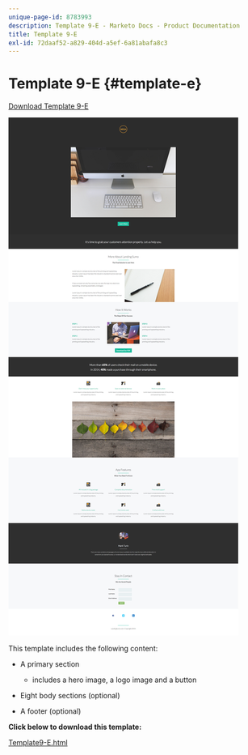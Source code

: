 ```yaml
---
unique-page-id: 8783993
description: Template 9-E - Marketo Docs - Product Documentation
title: Template 9-E
exl-id: 72daaf52-a829-404d-a5ef-6a81abafa8c3
---
```

# Template 9-E {#template-e}

[Download Template 9-E](https://docs.marketo.com/download/attachments/8783993/template-9e.html?version=2&modificationdate=1438210788000&api=v2)

![](assets/image2015-7-28-15-3a33-3a3.png)

This template includes the following content:

* A primary section

    * includes a hero image, a logo image and a button

* Eight body sections (optional)
* A footer (optional)

**Click below to download this template:**

[Template9-E.html](https://docs.marketo.com/download/attachments/8783993/template-9e.html?version=2&modificationdate=1438210788000&api=v2)
